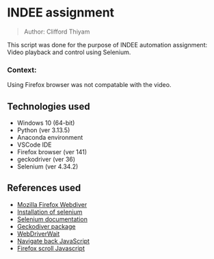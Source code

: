 # INDEE assignment

> Author: Clifford Thiyam

This script was done for the purpose of INDEE automation assignment: Video playback and control using Selenium.

### Context:

Using Firefox browser was not compatable with the video.

## Technologies used

- Windows 10 (64-bit)
- Python (ver 3.13.5)
- Anaconda environment
- VSCode IDE
- Firefox browser (ver 141)
- geckodriver (ver 36)
- Selenium (ver 4.34.2)

## References used

- [Mozilla Firefox Webdiver](https://developer.mozilla.org/en-US/docs/Web/WebDriver)
- [Installation of selenium](https://www.lambdatest.com/learning-hub/install-selenium-python)
- [Selenium documentation](https://www.selenium.dev/documentation/)
- [Geckodiver package](https://github.com/mozilla/geckodriver/releases)
- [WebDriverWait](https://sqlpey.com/python/selenium-wait-strategies-time-sleep-vs-wait/)
- [Navigate back JavaScript](https://blog.finxter.com/5-best-ways-to-navigate-back-in-browser-with-python-selenium/)
- [Firefox scroll Javascript](https://stackoverflow.com/questions/44777053/selenium-movetargetoutofboundsexception-with-firefox)
